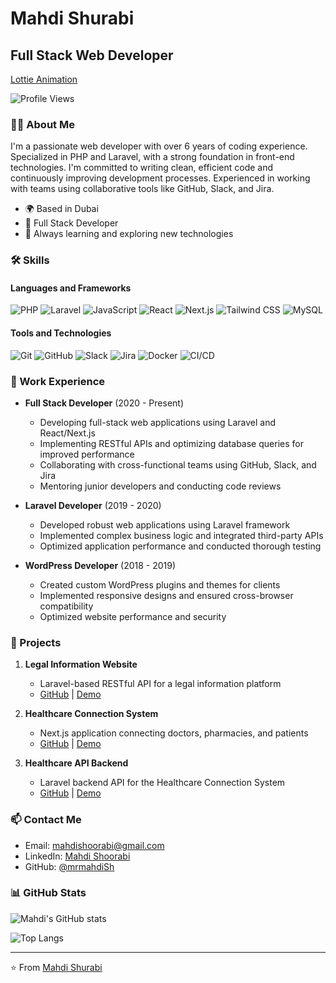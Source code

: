 
# Mahdi Shurabi

## Full Stack Web Developer

[Lottie Animation](https://lottie.host/embed/2b59e6e4-4e15-48cc-a265-01f7421af6f4/g9tC7hq5kc.json)

![Profile Views](https://komarev.com/ghpvc/?username=mrmahdiSh&color=blue)

### 👨‍💻 About Me

I'm a passionate web developer with over 6 years of coding experience. Specialized in PHP and Laravel, with a strong foundation in front-end technologies. I'm committed to writing clean, efficient code and continuously improving development processes. Experienced in working with teams using collaborative tools like GitHub, Slack, and Jira.

- 🌍 Based in Dubai
- 💼 Full Stack Developer
- 🚀 Always learning and exploring new technologies

### 🛠 Skills

#### Languages and Frameworks
![PHP](https://img.shields.io/badge/-PHP-777BB4?style=flat-square&logo=php&logoColor=white)
![Laravel](https://img.shields.io/badge/-Laravel-FF2D20?style=flat-square&logo=laravel&logoColor=white)
![JavaScript](https://img.shields.io/badge/-JavaScript-F7DF1E?style=flat-square&logo=javascript&logoColor=black)
![React](https://img.shields.io/badge/-React-61DAFB?style=flat-square&logo=react&logoColor=black)
![Next.js](https://img.shields.io/badge/-Next.js-000000?style=flat-square&logo=next.js&logoColor=white)
![Tailwind CSS](https://img.shields.io/badge/-Tailwind_CSS-38B2AC?style=flat-square&logo=tailwind-css&logoColor=white)
![MySQL](https://img.shields.io/badge/-MySQL-4479A1?style=flat-square&logo=mysql&logoColor=white)

#### Tools and Technologies
![Git](https://img.shields.io/badge/-Git-F05032?style=flat-square&logo=git&logoColor=white)
![GitHub](https://img.shields.io/badge/-GitHub-181717?style=flat-square&logo=github)
![Slack](https://img.shields.io/badge/-Slack-4A154B?style=flat-square&logo=slack&logoColor=white)
![Jira](https://img.shields.io/badge/-Jira-0052CC?style=flat-square&logo=jira&logoColor=white)
![Docker](https://img.shields.io/badge/-Docker-2496ED?style=flat-square&logo=docker&logoColor=white)
![CI/CD](https://img.shields.io/badge/-CI%2FCD-4285F4?style=flat-square&logo=google-cloud&logoColor=white)

### 💼 Work Experience

- **Full Stack Developer** (2020 - Present)
  - Developing full-stack web applications using Laravel and React/Next.js
  - Implementing RESTful APIs and optimizing database queries for improved performance
  - Collaborating with cross-functional teams using GitHub, Slack, and Jira
  - Mentoring junior developers and conducting code reviews

- **Laravel Developer** (2019 - 2020)
  - Developed robust web applications using Laravel framework
  - Implemented complex business logic and integrated third-party APIs
  - Optimized application performance and conducted thorough testing

- **WordPress Developer** (2018 - 2019)
  - Created custom WordPress plugins and themes for clients
  - Implemented responsive designs and ensured cross-browser compatibility
  - Optimized website performance and security

### 🚀 Projects

1. **Legal Information Website**
   - Laravel-based RESTful API for a legal information platform
   - [GitHub](https://github.com/mrmahdiSh/legal-info-api) | [Demo](https://datta.ir/hoghoghi-backend/public/api/v1/documentation)

2. **Healthcare Connection System**
   - Next.js application connecting doctors, pharmacies, and patients
   - [GitHub](https://github.com/mrmahdiSh/healthcare-connect) | [Demo](https://drug.taminuranus.com/medicine/)

3. **Healthcare API Backend**
   - Laravel backend API for the Healthcare Connection System
   - [GitHub](https://github.com/mrmahdiSh/healthcare-api) | [Demo](https://drug.taminuranus.com/laravel/public/api/v1/documentation)

### 📫 Contact Me

- Email: [mahdishoorabi@gmail.com](mailto:mahdishoorabi@gmail.com)
- LinkedIn: [Mahdi Shoorabi](https://www.linkedin.com/in/mahdi-shoorabi-70b444147)
- GitHub: [@mrmahdiSh](https://github.com/mrmahdiSh)

### 📊 GitHub Stats

![Mahdi's GitHub stats](https://github-readme-stats.vercel.app/api?username=mrmahdiSh&show_icons=true&theme=radical)

![Top Langs](https://github-readme-stats.vercel.app/api/top-langs/?username=mrmahdiSh&layout=compact&theme=radical)

---

⭐️ From [Mahdi Shurabi](https://github.com/mrmahdiSh)
